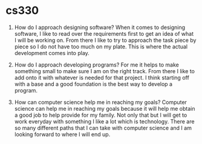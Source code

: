 # cs330

1) How do I approach designing software?
When it comes to designing software, I like to read over the requirements first to get an idea of what I will be working on. From there I like to try to approach the task piece by piece so I do not have too much on my plate. This is where the actual development comes into play.

2) How do I approach developing programs?
For me it helps to make something small to make sure I am on the right track. From there I like to add onto it with whatever is needed for that project. I think starting off with a base and a good foundation is the best way to develop a program.

3) How can computer science help me in reaching my goals?
Computer science can help me in reaching my goals because it will help me obtain a good job to help provide for my family. Not only that but I will get to work everyday with something I like a lot which is technology. There are so many different paths that I can take with computer science and I am looking forward to where I will end up.
